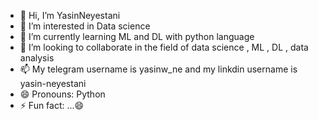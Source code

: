 - 👋 Hi, I’m YasinNeyestani
- 👀 I’m interested in Data science
- 🌱 I’m currently learning ML and DL with python language
- 💞️ I’m looking to collaborate in the field of data science , ML , DL , data analysis
- 📫 My telegram username is yasinw_ne and my linkdin username is yasin-neyestani
- 😄 Pronouns: Python
- ⚡ Fun fact: ...😄

<!---
YasinNeyestanii/YasinNeyestanii is a ✨ special ✨ repository because its `README.md` (this file) appears on your GitHub profile.
You can click the Preview link to take a look at your changes.
--->
